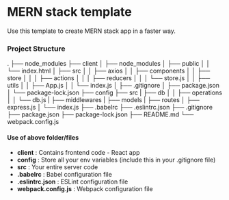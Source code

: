 # MERN stack template
Use this template to create MERN stack app in a faster way.

### Project Structure
.
├── node_modules
├── client
│   ├── node_modules
│   ├── public
│   │   └── index.html
│   ├── src
│   │   ├── axios
│   │   ├── components
│   │   ├── store
│   │   │   ├── actions
│   │   │   ├── reducers
│   │   │   └── store.js
│   │   ├── utils
│   │   ├── App.js
│   │   └── index.js
│   ├── .gitignore
│   ├── package.json
│   └── package-lock.json
├── config
├── src
|   ├── db
│   │   ├── operations
│   │   └── db.js
|   ├── middlewares
|   ├── models
|   ├── routes
│   ├── express.js
│   └── index.js
├── .babelrc
├── .eslintrc.json
├── .gitignore
├── package.json
├── package-lock.json
├── README.md
└── webpack.config.js

#### Use of above folder/files

-  **client**  : Contains frontend code - React app
-  **config**  : Store all your env variables (include this in your .gitignore file)
-  **src**     : Your entire server code
-  **.babelrc** : Babel configuration file
-  **.eslintrc.json** : ESLint configuration file
-  **webpack.config.js**     : Webpack configuration file

